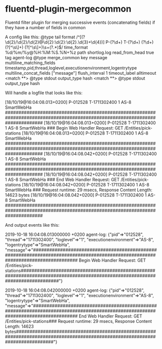 # fluentd-plugin-mergecommon
Fluentd filter plugin for merging successive events (concatenating fields) if they have a number of fields in common

A config like this:
<source>
  @type tail
  format /^\[(?<time>\d{2}/\d{2}/\d{2}@\d{2}:\d{2}:\d{2}\.\d{3}\+\d{4})\] P-(?<pid>\d+) T-(?<thread>\d+) (?<loglevel>\d+) (?<executionenvironment>[^\s\\]+) (?<logentrytype>[^\s\\]+)\s+(?<message>.*)$/
  time_format %d/%m/%y@%H:%M:%S.%N+%z
  path shortlog.log
  read_from_head true
  tag agent-log
</source>
<filter agent-log>
    @type merge_common
    key message
    multiline_matching_fields timestamp,pid,thread,loglevel,executionenvironment,logentrytype
    multiline_concat_fields ["message"]
    flush_interval 1
    timeout_label alltimeout
</filter>
<label alltimeout>
    <match **>
      @type stdout
      output_type hash
    </match>
</label>
<match **>
  @type stdout
  output_type hash
</match>


Will handle a logfile that looks like this: 

[18/10/19@16:04:08.013+0200] P-012528 T-1711302400 1 AS-8 SmartWebHa     ##############################################################################################################################
[18/10/19@16:04:08.013+0200] P-012528 T-1711302400 1 AS-8 SmartWebHa     ### Begin Web Handler Request: GET /Entities/pick-stations
[18/10/19@16:04:08.013+0200] P-012528 T-1711302400 1 AS-8 SmartWebHa     ##############################################################################################################################
[18/10/19@16:04:08.042+0200] P-012528 T-1711302400 1 AS-8 SmartWebHa     ##############################################################################################################################
[18/10/19@16:04:08.042+0200] P-012528 T-1711302400 1 AS-8 SmartWebHa     ### End Web Handler Request: GET /Entities/pick-stations
[18/10/19@16:04:08.042+0200] P-012528 T-1711302400 1 AS-8 SmartWebHa     ### Request runtime: 29 msecs, Response Content Length: 14623 bytes
[18/10/19@16:04:08.042+0200] P-012528 T-1711302400 1 AS-8 SmartWebHa     ##############################################################################################################################

And output events like this:

2019-10-18 16:04:08.013000000 +0200 agent-log: {"pid"=>"012528", "thread"=>"1711302400", "loglevel"=>"1", "executionenvironment"=>"AS-8", "logentrytype"=>"SmartWebHa", "message"=>"################################################################################################################################# Begin Web Handler Request: GET /Entities/pick-stations##############################################################################################################################"}

2019-10-18 16:04:08.042000000 +0200 agent-log: {"pid"=>"012528", "thread"=>"1711302400", "loglevel"=>"1", "executionenvironment"=>"AS-8", "logentrytype"=>"SmartWebHa", "message"=>"################################################################################################################################# End Web Handler Request: GET /Entities/pick-stations### Request runtime: 29 msecs, Response Content Length: 14623 bytes##############################################################################################################################"}